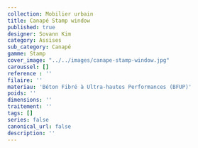 ```yaml
---
collection: Mobilier urbain
title: Canapé Stamp window
published: true
designer: Sovann Kim
category: Assises
sub_category: Canapé
gamme: Stamp
cover_image: "../../images/canape-stamp-window.jpg"
caroussel: []
reference : ''
filaire: ''
materiau: 'Béton Fibré à Ultra-hautes Performances (BFUP)'
poids: ''
dimensions: ''
traitement: ''
tags: []
series: false
canonical_url: false
description: ''
---
```

